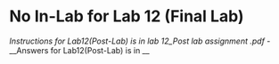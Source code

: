 # No In-Lab for Lab 12 (Final Lab) 

*Instructions for Lab12(Post-Lab) is in lab 12_Post lab assignment .pdf* - __Answers for Lab12(Post-Lab) is in __ 
